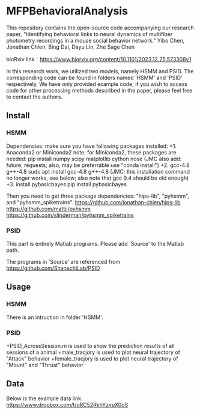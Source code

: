 # MFPBehavioralAnalysis
This repository contains the open-source code accompanying our research paper, "Identifying behavioral links to neural dynamics of multifiber photometry recordings in a mouse social behavior network." Yibo Chen, Jonathan Chien, Bing Dai, Dayu Lin, Zhe Sage Chen

bioRxiv link：https://www.biorxiv.org/content/10.1101/2023.12.25.573308v1

In this research work, we utilized two models, namely HSMM and PSID. The corresponding code can be found in folders named 'HSMM' and 'PSID' respectively. We have only provided example code; if you wish to access code for other processing methods described in the paper, please feel free to contact the authors.

## Install
### HSMM
Dependencies:
make sure you have following packages installed:
+1. Anaconda2 or Miniconda2
    note: for Miniconda2, these packages are needed:
            pip install numpy scipy matplotlib cython nose (JMC also add: future, requests; also, may be preferrable use "conda install")
+2. gcc-4.8 g++-4.8
    sudo apt install gcc-4.8 g++-4.8 (JMC: this installation command no longer works, see below; also note that gcc 9.4 should be old enough)
+3. install pybasicbayes
    pip install pybasicbayes

Then you need to get three package dependencies: "hips-lib", "pyhsmm", and "pyhsmm_spiketrains".
https://github.com/jonathan-chien/hips-lib
https://github.com/mattjj/pyhsmm
https://github.com/slinderman/pyhsmm_spiketrains

### PSID
This part is entirely Matlab programs. Please add 'Source' to the Matlab path. 

The programs in 'Source' are referenced from https://github.com/ShanechiLab/PSID

## Usage

### HSMM
There is an intruction in folder 'HSMM'.

### PSID
+PSID_AcrossSession.m is used to show the prediction results of all sessions of a animal
+male_tracjory is used to plot neural trajectory of "Attack" behavior
+female_tracjory is used to plot neural trajectory of "Mount" and "Thrust" behavior

## Data
Below is the example data link.
https://www.dropbox.com/t/oRC52RkhYzvuX0oS
